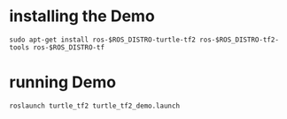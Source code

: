 # installing the Demo 

    sudo apt-get install ros-$ROS_DISTRO-turtle-tf2 ros-$ROS_DISTRO-tf2-tools ros-$ROS_DISTRO-tf

# running Demo

    roslaunch turtle_tf2 turtle_tf2_demo.launch
